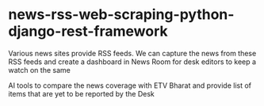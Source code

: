 # news-rss-web-scraping-python-django-rest-framework

Various news sites provide RSS feeds. We can capture the news from these RSS feeds and
create a dashboard in News Room for desk editors to keep a watch on the same

AI tools to compare the news coverage with ETV Bharat and provide list of items that are yet to be reported by the Desk
